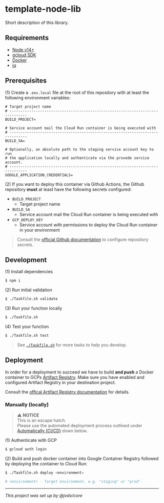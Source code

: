 # template-node-lib

Short description of this library.

## Requirements

  - [Node v14+][install-node]
  - [gcloud SDK][install-gcloud]
  - [Docker][install-docker]
  - [jq][install-jq]

## Prerequisites

(1) Create a `.env.local` file at the root of this repository with at least
    the following environment variables:

```text
# Target project name
# ------------------------------------------------------------------------------
BUILD_PROJECT=

# Service account mail the Cloud Run container is being executed with
# ------------------------------------------------------------------------------
BUILD_SA=

# Optionally, an absolute path to the staging service account key to run
# the application locally and authenticate via the provede service account.
# ------------------------------------------------------------------------------
GOOGLE_APPLICATION_CREDENTIALS=
```

(2) If you want to deploy this container via Github Actions, the Github
    repository **must** at least have the following secrets configured:

- `BUILD_PROJECT`
    - Target project name
- `BUILD_SA`
    - Service account mail the Cloud Run container is being executed with
- `GCP_DEPLOY_KEY`
    - Service account with permissions to deploy the Cloud Run container in
      your environment

> Consult the [official Github documentation][github-secrets] to configure
> repository secrets.

## Development

(1) Install dependencies

```bash
$ npm i
```

(2) Run initial validation

```bash
$ ./Taskfile.sh validate
```

(3) Run your function locally

```bash
$ ./Taskfile.sh
```

(4) Test your function

```bash
$ ./Taskfile.sh test
```

> See [`./Taskfile.sh`](./Taskfile.sh) for more tasks to help you develop.

## Deployment

In order for a deployment to succeed we have to build **and push** a Docker
container to GCPs [Artifact Registry][artifact-registry].
Make sure you have enabled and configured Artifact Registry in your
destination project.

Consult the [offical Artifact Registry documentation][artifact-registry]
for details.

### Manually (locally)

> ⚠️ **NOTICE** \
> This is an escape hatch. \
> Please use the automated deployment process outlined under
> [Automatically (CI/CD)](#Automatically-CI/CD) down below.

(1) Authenticate with GCP

```bash
$ gcloud auth login
```

(2) Build and push docker container into Google Container Registry followed
by deploying the container to Cloud Run:

```bash
$ ./Taskfile.sh deploy <environment>

# <environment> - Target environment, e.g. "staging" or "prod".
```

---

_This project was set up by @jvdx/core_

[install-docker]: https://docs.docker.com/get-docker/
[install-node]: https://github.com/nvm-sh/nvm
[install-gcloud]: https://cloud.google.com/sdk/docs/install
[install-jq]: https://stedolan.github.io/jq/
[gcloud-deploy]: https://cloud.google.com/sdk/gcloud/reference/functions/deploy
[artifact-registry]: https://cloud.google.com/artifact-registry/docs/docker/quickstart
[github-secrets]: https://docs.github.com/en/actions/security-guides/encrypted-secrets